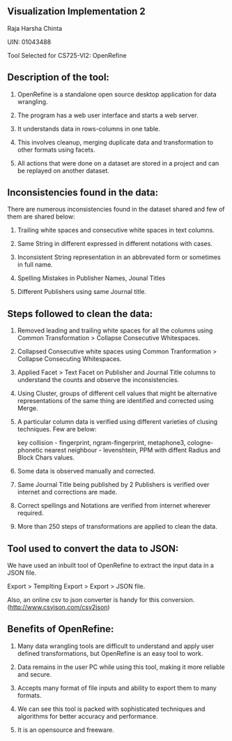 Visualization Implementation 2
------------------------------------------------------------------------------------------------------------------------------------------------------------------------


Raja Harsha Chinta

UIN: 01043488

Tool Selected for CS725-VI2: OpenRefine



Description of the tool:
----------------------------

1) OpenRefine is a standalone open source desktop application for data wrangling.

2) The program has a web user interface and starts a web server.

3) It understands data in rows-columns in one table.

4) This involves cleanup, merging duplicate data and transformation to other formats using facets.

5) All actions that were done on a dataset are stored in a project and can be replayed on another dataset.



Inconsistencies found in the data:
--------------------------------------------------------

There are numerous inconsistencies found in the dataset shared and few of them are shared below:

1) Trailing white spaces and consecutive white spaces in text columns.

2) Same String in different expressed in different notations with cases.

3) Inconsistent String representation in an abbrevated form or sometimes in full name.

4) Spelling Mistakes in Publisher Names, Jounal Titles

5) Different Publishers using same Journal title.

Steps followed to clean the data:
--------------------------------------------------------

1) Removed leading and trailing white spaces for all the columns using Common Transformation > Collapse Consecutive Whitespaces.

2) Collapsed Consecutive white spaces using Common Tranformation > Collapse Consecuting Whitespaces.

3) Applied Facet > Text Facet on Publisher and Journal Title columns to understand the counts and observe the inconsistencies.

4) Using Cluster, groups of different cell values that might be alternative representations of the same thing are identified and corrected using Merge.

5) A particular column data is verified using different varieties of clusing techniques. Few are below:
	
	key collision - fingerprint, ngram-fingerprint, metaphone3, cologne-phonetic
	nearest neighbour - levenshtein, PPM with diffent Radius and Block Chars values.

6) Some data is observed manually and corrected.

7) Same Journal Title being published by 2 Publishers is verified over internet and corrections are made.

8) Correct spellings and Notations are verified from internet wherever required.

9) More than 250 steps of transformations are applied to clean the data.


Tool used to convert the data to JSON:
--------------------------------------------------------

We have used an inbuilt tool of OpenRefine to extract the input data in a JSON file.

Export > Templting Export > Export > JSON file.

Also, an online csv to json converter is handy for this conversion. (http://www.csvjson.com/csv2json)

Benefits of OpenRefine:
--------------------------------------------------------

1) Many data wrangling tools are difficult to understand and apply user defined transformations, but OpenRefine is an easy tool to work.

2) Data remains in the user PC while using this tool, making it more reliable and secure.

3) Accepts many format of file inputs and ability to export them to many formats.

4) We can see this tool is packed with sophisticated techniques and algorithms for better accuracy and performance.

5) It is an opensource and freeware.




